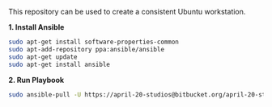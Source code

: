 This repository can be used to create a consistent Ubuntu workstation.

**1. Install Ansible**
```bash
sudo apt-get install software-properties-common
sudo apt-add-repository ppa:ansible/ansible
sudo apt-get update
sudo apt-get install ansible
```

**2. Run Playbook**
```bash
sudo ansible-pull -U https://april-20-studios@bitbucket.org/april-20-studios/ansible.git
```
